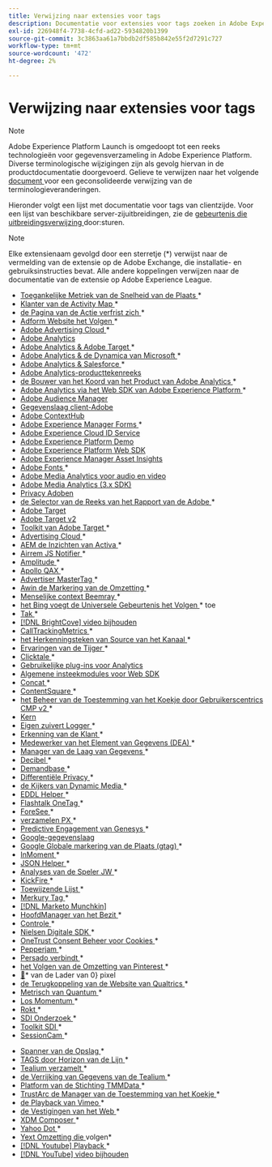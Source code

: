 ```yaml
---
title: Verwijzing naar extensies voor tags
description: Documentatie voor extensies voor tags zoeken in Adobe Experience Platform.
exl-id: 226948f4-7738-4cfd-ad22-5934820b1399
source-git-commit: 3c3863aa61a7bbdb2df585b842e55f2d7291c727
workflow-type: tm+mt
source-wordcount: '472'
ht-degree: 2%

---
```


# Verwijzing naar extensies voor tags

>[!NOTE]
>
>Adobe Experience Platform Launch is omgedoopt tot een reeks technologieën voor gegevensverzameling in Adobe Experience Platform. Diverse terminologische wijzigingen zijn als gevolg hiervan in de productdocumentatie doorgevoerd. Gelieve te verwijzen naar het volgende [ document ](../../term-updates.md) voor een geconsolideerde verwijzing van de terminologieveranderingen.

Hieronder volgt een lijst met documentatie voor tags van clientzijde. Voor een lijst van beschikbare server-zijuitbreidingen, zie de [ gebeurtenis die uitbreidingsverwijzing ](../server/overview.md) door:sturen.

>[!NOTE]
>
>Elke extensienaam gevolgd door een sterretje (*) verwijst naar de vermelding van de extensie op de Adobe Exchange, die installatie- en gebruiksinstructies bevat. Alle andere koppelingen verwijzen naar de documentatie van de extensie op Adobe Experience League.

* [ Toegankelijke Metriek van de Snelheid van de Plaats ](https://exchange.adobe.com/apps/ec/103053)*
* [ Klanter van de Activity Map ](https://exchange.adobe.com/apps/ec/101531)*
* [ de Pagina van de Actie verfrist zich ](https://exchange.adobe.com/apps/ec/102848)*
* [ Adform Website het Volgen ](https://exchange.adobe.com/apps/ec/103195)*
* [ Adobe Advertising Cloud ](https://exchange.adobe.com/apps/ec/100155)*
* [Adobe Analytics](./analytics/overview.md)
* [ Adobe Analytics &amp; Adobe Target ](https://exchange.adobe.com/apps/ec/105363/*6sense-for-analytics-and-target)*
* [ Adobe Analytics &amp; de Dynamica van Microsoft ](https://exchange.adobe.com/apps/ec/102966)*
* [ Adobe Analytics &amp; Salesforce ](https://exchange.adobe.com/apps/ec/101530)*
* [Adobe Analytics-producttekenreeks](./product-string/overview.md)
* [ de Bouwer van het Koord van het Product van Adobe Analytics ](https://exchange.adobe.com/apps/ec/101461)*
* [ Adobe Analytics via het Web SDK van Adobe Experience Platform ](https://exchange.adobe.com/apps/ec/108985/search-discovery-for-adobe-analytics-via-aep-web-sdk)*
* [Adobe Audience Manager](./audience-manager/overview.md)
* [Gegevenslaag client-Adobe](./client-data-layer/overview.md)
* [Adobe ContextHub](./contexthub/overview.md)
* [ Adobe Experience Manager Forms ](https://exchange.adobe.com/apps/ec/107493)*
* [Adobe Experience Cloud ID Service](./id-service/overview.md)
* [Adobe Experience Platform Demo](./platform-demo/overview.md)
* [Adobe Experience Platform Web SDK](./web-sdk/overview.md)
* [Adobe Experience Manager Asset Insights](./asset-insights/overview.md)
* [ Adobe Fonts ](https://exchange.adobe.com/apps/ec/101538)*
* [Adobe Media Analytics voor audio en video](./media-analytics/overview.md)
* [Adobe Media Analytics (3.x SDK)](./media-analytics-3x/overview.md)
* [Privacy Adoben](./privacy/overview.md)
* [ de Selector van de Reeks van het Rapport van de Adobe ](https://exchange.adobe.com/apps/ec/100640)*
* [Adobe Target](./target/overview.md)
* [Adobe Target v2](./target-v2/overview.md)
* [ Toolkit van Adobe Target ](https://exchange.adobe.com/apps/ec/100640)*
* [ Advertising Cloud ](https://exchange.adobe.com/apps/ec/100640)*
* [ AEM de Inzichten van Activa ](https://exchange.adobe.com/apps/ec/103406)*
* [ Airrem JS Notifier ](https://exchange.adobe.com/apps/ec/103342)*
* [ Amplitude ](https://exchange.adobe.com/apps/ec/108010)*
* [ Apollo QAX ](https://exchange.adobe.com/apps/ec/105068)*
* [ Advertiser MasterTag ](https://exchange.adobe.com/apps/ec/103176)*
* [ Awin de Markering van de Omzetting ](https://exchange.adobe.com/apps/ec/103240)*
* [ Menselijke context Beemray ](https://exchange.adobe.com/apps/ec/101063)*
* [ het Bing voegt de Universele Gebeurtenis het Volgen ](https://exchange.adobe.com/apps/ec/100154)* toe
* [ Tak ](https://exchange.adobe.com/apps/ec/101382)*
* [[!DNL BrightCove] video bijhouden](./brightcove/overview.md)
* [ CallTrackingMetrics ](https://exchange.adobe.com/apps/ec/107695)*
* [ het Herkenningsteken van Source van het Kanaal ](https://exchange.adobe.com/apps/ec/101412)*
* [ Ervaringen van de Tijger ](https://exchange.adobe.com/apps/ec/102759)*
* [ Clicktale ](https://exchange.adobe.com/apps/ec/100082)*
* [Gebruikelijke plug-ins voor Analytics](./plugins/overview.md)
* [Algemene insteekmodules voor Web SDK](./web-sdk/web-sdk-plugins.md)
* [ Concat ](https://exchange.adobe.com/apps/ec/104690)*
* [ ContentSquare ](https://exchange.adobe.com/apps/ec/100364)*
* [ het Beheer van de Toestemming van het Koekje door Gebruikerscentrics CMP v2 ](https://exchange.adobe.com/apps/ec/*107037)*
* [Kern](./core/overview.md)
* [ Eigen zuivert Logger ](https://exchange.adobe.com/apps/ec/104698)*
* [ Erkenning van de Klant ](https://exchange.adobe.com/apps/ec/100688)*
* [ Medewerker van het Element van Gegevens (DEA) ](https://exchange.adobe.com/apps/ec/101413)*
* [ Manager van de Laag van Gegevens ](https://exchange.adobe.com/apps/ec/101462)*
* [ Decibel ](https://exchange.adobe.com/apps/ec/100913)*
* [ Demandbase ](https://exchange.adobe.com/apps/ec/101605)*
* [ Differentiële Privacy ](https://exchange.adobe.com/apps/ec/104535)*
* [ de Kijkers van Dynamic Media ](https://exchange.adobe.com/apps/ec/103048)*
* [ EDDL Helper ](https://exchange.adobe.com/apps/ec/107691)*
* [ Flashtalk OneTag ](https://exchange.adobe.com/apps/ec/101392)*
* [ ForeSee ](https://exchange.adobe.com/apps/ec/100164)*
* [ verzamelen PX ](https://exchange.adobe.com/apps/ec/103343)*
* [ Predictive Engagement van Genesys ](https://exchange.adobe.com/apps/ec/106148)*
* [Google-gegevenslaag](./google-data-layer/overview.md)
* [ Google Globale markering van de Plaats (gtag) ](https://exchange.adobe.com/apps/ec/101437/*google-global-site-tag-gtag)*
* [ InMoment ](https://exchange.adobe.com/apps/ec/100847)*
* [ JSON Helper ](https://exchange.adobe.com/apps/ec/106449)*
* [ Analyses van de Speler JW ](https://exchange.a[](https://exchange.adobe.com/apps/ec/101460/*sdi-toolkit)dobe.com/apps/ec/101523)*
* [ KickFire ](https://exchange.adobe.com/apps/ec/101621)*
* [ Toewijzende Lijst ](https://exchange.adobe.com/apps/ec/103136)*
* [ Merkury Tag ](https://exchange.adobe.com/apps/ec/600027/merkury-tag)*
* [[!DNL Marketo Munchkin]](./marketo/overview.md)
* [ HoofdManager van het Bezit ](https://exchange.adobe.com/apps/ec/102992)*
* [ Controle ](https://exchange.adobe.com/apps/ec/106544)*
* [ Nielsen Digitale SDK ](https://exchange.adobe.com/apps/ec/101361)*
* [ OneTrust Consent Beheer voor Cookies ](https://exchange.adobe.com/apps/ec/100340)*
* [ Pepperjam ](https://exchange.adobe.com/apps/ec/103587)*
* [ Persado verbindt ](https://exchange.adobe.com/apps/ec/103745)*
* [ het Volgen van de Omzetting van Pinterest ](https://exchange.adobe.com/apps/ec/100523)*
* [&#128279;](https://exchange.adobe.com/apps/ec/100152)* van de Lader van 0&rbrace; pixel
* [ de Terugkoppeling van de Website van Qualtrics ](https://exchange.adobe.com/apps/ec/101569)*
* [ Metrisch van Quantum ](https://exchange.adobe.com/apps/ec/101535)*
* [ Los Momentum ](https://exchange.adobe.com/apps/ec/108352)*
* [ Rokt ](https://exchange.adobe.com/apps/ec/107591)*
* [ SDI Onderzoek ](https://exchange.adobe.com/apps/ec/102991)*
* [ Toolkit SDI ](https://exchange.adobe.com/apps/ec/101460)*
* [ SessionCam ](https://exchange.adobe.com/apps/ec/100517)*
<!-- * [SPA View Change Event](https://partners.adobe.com/exchangeprogram/experiencecloud/exchange.details.105867.html) -->
* [ Spanner van de Opslag ](https://exchange.adobe.com/apps/ec/102990)*
* [ TAGS door Horizon van de Lijn ](https://exchange.adobe.com/apps/ec/106092)*
* [ Tealium verzamelt ](https://exchange.adobe.com/apps/ec/104217)*
* [ de Verrijking van Gegevens van de Tealium ](https://exchange.adobe.com/apps/ec/104217)*
* [ Platform van de Stichting TMMData ](https://exchange.adobe.com/apps/ec/100148)*
* [ TrustArc de Manager van de Toestemming van het Koekje ](https://exchange.adobe.com/apps/ec/107037)*
* [ de Playback van Vimeo ](https://exchange.adobe.com/apps/ec/108937)*
* [ de Vestigingen van het Web ](https://exchange.adobe.com/apps/ec/106769)*
* [ XDM Composer ](https://exchange.adobe.com/apps/ec/106062)*
* [ Yahoo Dot ](https://exchange.adobe.com/apps/ec/106062)*
* [ Yext Omzetting die ](https://exchange.adobe.com/apps/ec/103174) volgen*
* [[!DNL Youtube]  Playback ](https://exchange.adobe.com/apps/ec/103174)*
* [[!DNL YouTube] video bijhouden](./youtube/overview.md)
